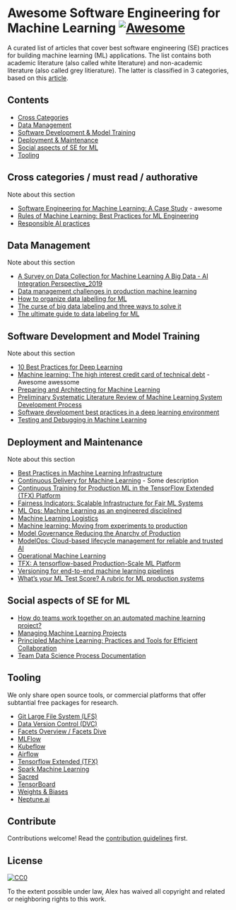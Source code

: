 # Awesome Software Engineering for Machine Learning [![Awesome](https://awesome.re/badge-flat2.svg)](https://awesome.re)

A curated list of articles that cover best software engineering (SE) practices for building machine learning (ML) applications.
The list contains both academic literature (also called white literature) and non-academic literature (also called grey litierature).
The latter is classified in 3 categories, based on this [article]().


## Contents
- [Cross Categories](#)
- [Data Management](#data-management)
- [Software Development & Model Training](#software-development-and-model-training)
- [Deployment & Maintenance](#deployment-and-maintenance)
- [Social aspects of SE for ML](#social-aspects-of-se-for-ml)
- [Tooling](#tooling)


## Cross categories / must read / authorative

Note about this section

- [Software Engineering for Machine Learning: A Case Study](https://doi.org/10.1109/ICSE-SEIP.2019.00042) - awesome
- [Rules of Machine Learning: Best Practices for ML Engineering](https://developers.google.com/machine-learning/guides/rules-of-ml)
- [Responsible AI practices](https://ai.google/responsibilities/responsible-ai-practices/)


## Data Management

Note about this section

- [A Survey on Data Collection for Machine Learning A Big Data - AI Integration Perspective_2019](https://deepai.org/publication/a-survey-on-data-collection-for-machine-learning-a-big-data-ai-integration-perspective)
- [Data management challenges in production machine learning](https://storage.googleapis.com/pub-tools-public-publication-data/pdf/45a9dcf23dbdfa24dbced358f825636c58518afa.pdf)
- [How to organize data labelling for ML](https://www.altexsoft.com/blog/datascience/how-to-organize-data-labeling-for-machine-learning-approaches-and-tools/)
- [The curse of big data labeling and three ways to solve it ](https://aws.amazon.com/blogs/apn/the-curse-of-big-data-labeling-and-three-ways-to-solve-it/)
- [The ultimate guide to data labeling for ML](https://www.cloudfactory.com/data-labeling-guide)



## Software Development and Model Training

Note about this section

- [10 Best Practices for Deep Learning](https://nanonets.com/blog/10-best-practices-deep-learning/#track-model-experiments)
- [Machine learning: The high interest credit card of technical debt](https://research.google/pubs/pub43146/) - Awesome awessome
- [Preparing and Architecting for Machine Learning](https://www.gartner.com/binaries/content/assets/events/keywords/catalyst/catus8/preparing_and_architecting_for_machine_learning.pdf)
- [Preliminary Systematic Literature Review of Machine Learning System Development Process](https://arxiv.org/abs/1910.05528)
- [Software development best practices in a deep learning environment](https://towardsdatascience.com/software-development-best-practices-in-a-deep-learning-environment-a1769e9859b1)
- [Testing and Debugging in Machine Learning](https://developers.google.com/machine-learning/testing-debugging)



## Deployment and Maintenance

Note about this section

- [Best Practices in Machine Learning Infrastructure](https://algorithmia.com/blog/best-practices-in-machine-learning-infrastructure)
- [Continuous Delivery for Machine Learning](https://martinfowler.com/articles/cd4ml.html) - Some description
- [Continuous Training for Production ML in the TensorFlow Extended (TFX) Platform](https://www.usenix.org/system/files/opml19papers-baylor.pdf)
- [Fairness Indicators: Scalable Infrastructure for Fair ML Systems](https://ai.googleblog.com/2019/12/fairness-indicators-scalable.html)
- [ML Ops: Machine Learning as an engineered disciplined](https://towardsdatascience.com/ml-ops-machine-learning-as-an-engineering-discipline-b86ca4874a3f)
- [Machine Learning Logistics](https://mapr.com/ebook/machine-learning-logistics/)
- [Machine learning: Moving from experiments to production](https://blog.codecentric.de/en/2019/03/machine-learning-experiments-production/)
- [Model Governance Reducing the Anarchy of Production](https://www.usenix.org/conference/atc18/presentation/sridhar)
- [ModelOps: Cloud-based lifecycle management for reliable and trusted AI](http://hummer.io/docs/2019-ic2e-modelops.pdf)
- [Operational Machine Learning](https://www.kdnuggets.com/2018/04/operational-machine-learning-successful-mlops.html)
- [TFX: A tensorflow-based Production-Scale ML Platform](https://dl.acm.org/doi/pdf/10.1145/3097983.3098021?download=true)
- [Versioning for end-to-end machine learning pipelines](https://doi.org/10.1145/3076246.3076248)
- [What’s your ML Test Score? A rubric for ML production systems](https://research.google/pubs/pub45742/)


## Social aspects of SE for ML
- [How do teams work together on an automated machine learning project?](https://azure.microsoft.com/en-us/blog/how-do-teams-work-together-on-an-automated-machine-learning-project/)
- [Managing Machine Learning Projects](https://d1.awsstatic.com/whitepapers/aws-managing-ml-projects.pdf)
- [Principled Machine Learning: Practices and Tools for Efficient Collaboration](https://dev.to/robogeek/principled-machine-learning-4eho)
- [Team Data Science Process Documentation](https://docs.microsoft.com/en-us/azure/machine-learning/team-data-science-process/lifecycle)

## Tooling

We only share open source tools, or commercial platforms that offer subtantial free packages for research.

- [Git Large File System (LFS)](https://git-lfs.github.com/)
- [Data Version Control (DVC)](https://dvc.org/)
- [Facets Overview / Facets Dive](https://pair-code.github.io/facets/)
- [MLFlow](https://mlflow.org/)
- [Kubeflow](https://www.kubeflow.org/)
- [Airflow](https://airflow.apache.org/)
- [Tensorflow Extended (TFX)](https://www.tensorflow.org/tfx/)
- [Spark Machine Learning](https://spark.apache.org/mllib/)
- [Sacred](https://github.com/IDSIA/sacred)
- [TensorBoard](https://www.tensorflow.org/tensorboard/)
- [Weights & Biases](https://www.wandb.com/)
- [Neptune.ai](https://neptune.ai/)

## Contribute

Contributions welcome! Read the [contribution guidelines](contributing.md) first.


## License

[![CC0](https://mirrors.creativecommons.org/presskit/buttons/88x31/svg/cc-zero.svg)](https://creativecommons.org/publicdomain/zero/1.0)

To the extent possible under law, Alex has waived all copyright and
related or neighboring rights to this work.
